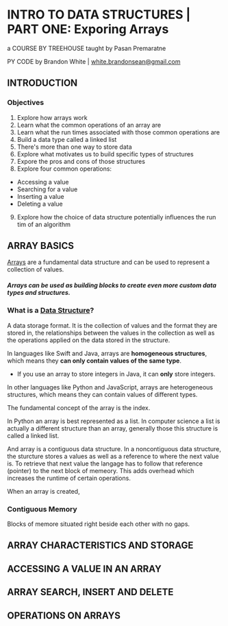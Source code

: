 # INTRO TO DATA STRUCTURES | PART ONE: Exporing Arrays

a COURSE BY TREEHOUSE
taught by Pasan Premaratne

PY CODE by Brandon White | white.brandonsean@gmail.com

## INTRODUCTION

### Objectives
1. Explore how arrays work
2. Learn what the common operations of an array are
3. Learn what the run times associated with those common operations are
4. Build a data type called a linked list
5. There's more than one way to store data
6. Explore what motivates us to build specific types of structures
7. Expore the pros and cons of those structures
8. Explore four common operations:
  * Accessing a value
  * Searching for a value
  * Inserting a value
  * Deleting a value
9. Explore how the choice of data structure potentially influences the run tim of an algorithm

## ARRAY BASICS

[Arrays](https://en.wikipedia.org/wiki/Array_data_structure) are a fundamental data structure and can be used to represent a collection of values.

##### **Arrays can be used as building blocks to create even more custom data types and structures**.

### What is a [Data Structure](https://en.wikipedia.org/wiki/Data_structure)?
A data storage format. It is the collection of values and the format they are stored in, the relationships between the values in the collection as well as the operations applied on the data stored in the structure.

In languages like Swift and Java, arrays are **homogeneous structures**, which means they __can only contain values of the same type__. 
  * If you use an array to store integers in Java, it can **only** store integers.

In other languages like Python and JavaScript, arrays are heterogeneous structures, which means they can contain values of different types.

The fundamental concept of the array is the index. 

In Python an array is best represented as a list. In computer science a list is actually a different structure than an array, generally those this structure is called a linked list.

And array is a contiguous data structure. In a noncontiguous data structure, the sturcture stores a values as well as a reference to where the next value is. To retrieve that next value the langage has to follow that reference (pointer) to the next block of memeory. This adds overhead which increases the runtime of certain operations. 

When an array is created, 

### Contiguous Memory
Blocks of memore situated right beside each other with no gaps.

## ARRAY CHARACTERISTICS AND STORAGE

## ACCESSING A VALUE IN AN ARRAY

## ARRAY SEARCH, INSERT AND DELETE

## OPERATIONS ON ARRAYS